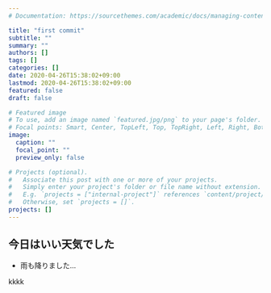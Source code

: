 ```yaml
---
# Documentation: https://sourcethemes.com/academic/docs/managing-content/

title: "first commit"
subtitle: ""
summary: ""
authors: []
tags: []
categories: []
date: 2020-04-26T15:38:02+09:00
lastmod: 2020-04-26T15:38:02+09:00
featured: false
draft: false

# Featured image
# To use, add an image named `featured.jpg/png` to your page's folder.
# Focal points: Smart, Center, TopLeft, Top, TopRight, Left, Right, BottomLeft, Bottom, BottomRight.
image:
  caption: ""
  focal_point: ""
  preview_only: false

# Projects (optional).
#   Associate this post with one or more of your projects.
#   Simply enter your project's folder or file name without extension.
#   E.g. `projects = ["internal-project"]` references `content/project/deep-learning/index.md`.
#   Otherwise, set `projects = []`.
projects: []
---
```


## 今日はいい天気でした
- 雨も降りました...

kkkk
